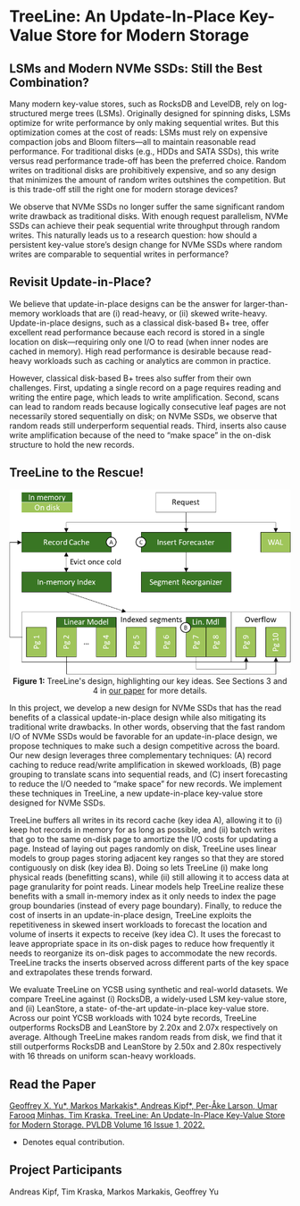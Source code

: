 # TreeLine: An Update-In-Place Key-Value Store for Modern Storage

## LSMs and Modern NVMe SSDs: Still the Best Combination?

Many modern key-value stores, such as RocksDB and LevelDB, rely on
log-structured merge trees (LSMs). Originally designed for spinning disks, LSMs
optimize for write performance by only making sequential writes. But this
optimization comes at the cost of reads: LSMs must rely on expensive compaction
jobs and Bloom filters—all to maintain reasonable read performance. For
traditional disks (e.g., HDDs and SATA SSDs), this write versus read performance
trade-off has been the preferred choice. Random writes on traditional disks are
prohibitively expensive, and so any design that minimizes the amount of random
writes outshines the competition. But is this trade-off still the right one for
modern storage devices?

We observe that NVMe SSDs no longer suffer the same significant random write
drawback as traditional disks. With enough request parallelism, NVMe SSDs can
achieve their peak sequential write throughput through random writes. This
naturally leads us to a research question: how should a persistent key-value
store’s design change for NVMe SSDs where random writes are comparable to
sequential writes in performance?

## Revisit Update-in-Place?

We believe that update-in-place designs can be the answer for larger-than-memory
workloads that are (i) read-heavy, or (ii) skewed write-heavy. Update-in-place
designs, such as a classical disk-based B+ tree, offer excellent read
performance because each record is stored in a single location on disk—requiring
only one I/O to read (when inner nodes are cached in memory). High read
performance is desirable because read-heavy workloads such as caching or
analytics are common in practice.

However, classical disk-based B+ trees also suffer from their own challenges.
First, updating a single record on a page requires reading and writing the
entire page, which leads to write amplification. Second, scans can lead to
random reads because logically consecutive leaf pages are not necessarily stored
sequentially on disk; on NVMe SSDs, we observe that random reads still
underperform sequential reads. Third, inserts also cause write amplification
because of the need to “make space” in the on-disk structure to hold the new
records.

## TreeLine to the Rescue!

<p align="center" width="100%">
<img alt="A figure showing TreeLine's design." src="https://raw.githubusercontent.com/mitdbg/dsg-pages-md/main/projects/treeline/architecture.png" /><br />
<strong>Figure 1:</strong> TreeLine's design, highlighting our key ideas. See
Sections 3 and 4 in <a href="https://www.vldb.org/pvldb/vol16/p99-yu.pdf">our
paper</a> for more details.
</p>

In this project, we develop a new design for NVMe SSDs that has the read
benefits of a classical update-in-place design while also mitigating its
traditional write drawbacks. In other words, observing that the fast random I/O
of NVMe SSDs would be favorable for an update-in-place design, we propose
techniques to make such a design competitive across the board. Our new design
leverages three complementary techniques: (A) record caching to reduce
read/write amplification in skewed workloads, (B) page grouping to translate
scans into sequential reads, and (C) insert forecasting to reduce the I/O needed
to “make space” for new records. We implement these techniques in TreeLine, a
new update-in-place key-value store designed for NVMe SSDs.

TreeLine buffers all writes in its record cache (key idea A), allowing it to (i)
keep hot records in memory for as long as possible, and (ii) batch writes that
go to the same on-disk page to amortize the I/O costs for updating a page.
Instead of laying out pages randomly on disk, TreeLine uses linear models to
group pages storing adjacent key ranges so that they are stored contiguously on
disk (key idea B). Doing so lets TreeLine (i) make long physical reads
(benefitting scans), while (ii) still allowing it to access data at page
granularity for point reads. Linear models help TreeLine realize these benefits
with a small in-memory index as it only needs to index the page group boundaries
(instead of every page boundary). Finally, to reduce the cost of inserts in an
update-in-place design, TreeLine exploits the repetitiveness in skewed insert
workloads to forecast the location and volume of inserts it expects to receive
(key idea C). It uses the forecast to leave appropriate space in its on-disk
pages to reduce how frequently it needs to reorganize its on-disk pages to
accommodate the new records. TreeLine tracks the inserts observed across
different parts of the key space and extrapolates these trends forward.

We evaluate TreeLine on YCSB using synthetic and real-world datasets. We compare
TreeLine against (i) RocksDB, a widely-used LSM key-value store, and (ii)
LeanStore, a state- of-the-art update-in-place key-value store. Across our point
YCSB workloads with 1024 byte records, TreeLine outperforms RocksDB and
LeanStore by 2.20x and 2.07x respectively on average. Although TreeLine makes
random reads from disk, we find that it still outperforms RocksDB and LeanStore
by 2.50x and 2.80x respectively with 16 threads on uniform scan-heavy workloads.

## Read the Paper

[Geoffrey X. Yu*, Markos Markakis*, Andreas Kipf*, Per-Åke Larson, Umar Farooq
Minhas, Tim Kraska. TreeLine: An Update-In-Place Key-Value Store for Modern
Storage. PVLDB Volume 16 Issue 1, 2022.](https://www.vldb.org/pvldb/vol16/p99-yu.pdf)

* Denotes equal contribution.

## Project Participants

Andreas Kipf, Tim Kraska, Markos Markakis, Geoffrey Yu
